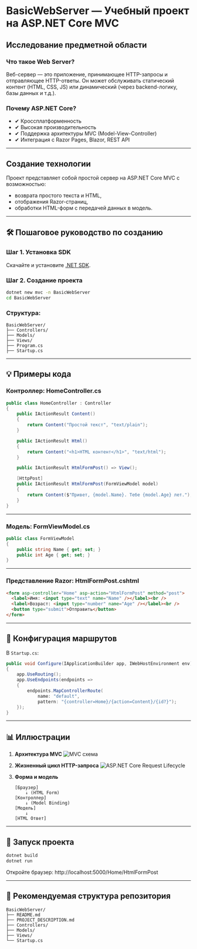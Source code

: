 # BasicWebServer — Учебный проект на ASP.NET Core MVC

## Исследование предметной области

### Что такое Web Server?

Веб-сервер — это приложение, принимающее HTTP-запросы и отправляющее HTTP-ответы. Он может обслуживать статический контент (HTML, CSS, JS) или динамический (через backend-логику, базы данных и т.д.).

### Почему ASP.NET Core?

- ✔ Кроссплатформенность
- ✔ Высокая производительность
- ✔ Поддержка архитектуры MVC (Model-View-Controller)
- ✔ Интеграция с Razor Pages, Blazor, REST API

---

## Создание технологии

Проект представляет собой простой сервер на ASP.NET Core MVC с возможностью:

- возврата простого текста и HTML,
- отображения Razor-страниц,
- обработки HTML-форм с передачей данных в модель.

---

## 🛠 Пошаговое руководство по созданию

### Шаг 1. Установка SDK

Скачайте и установите [.NET SDK](https://dotnet.microsoft.com/download).

### Шаг 2. Создание проекта

```bash
dotnet new mvc -n BasicWebServer
cd BasicWebServer
```

### Структура:

```plaintext
BasicWebServer/
├── Controllers/
├── Models/
├── Views/
├── Program.cs
├── Startup.cs
```

---

## 💡 Примеры кода

### Контроллер: HomeController.cs

```csharp
public class HomeController : Controller
{
    public IActionResult Content()
    {
        return Content("Простой текст", "text/plain");
    }

    public IActionResult Html()
    {
        return Content("<h1>HTML контент</h1>", "text/html");
    }

    public IActionResult HtmlFormPost() => View();

    [HttpPost]
    public IActionResult HtmlFormPost(FormViewModel model)
    {
        return Content($"Привет, {model.Name}. Тебе {model.Age} лет.");
    }
}
```

---

### Модель: FormViewModel.cs

```csharp
public class FormViewModel
{
    public string Name { get; set; }
    public int Age { get; set; }
}
```

---

### Представление Razor: HtmlFormPost.cshtml

```html
<form asp-controller="Home" asp-action="HtmlFormPost" method="post">
  <label>Имя: <input type="text" name="Name" /></label><br />
  <label>Возраст: <input type="number" name="Age" /></label><br />
  <button type="submit">Отправить</button>
</form>
```

---

## 🧭 Конфигурация маршрутов

В `Startup.cs`:

```csharp
public void Configure(IApplicationBuilder app, IWebHostEnvironment env)
{
    app.UseRouting();
    app.UseEndpoints(endpoints =>
    {
        endpoints.MapControllerRoute(
            name: "default",
            pattern: "{controller=Home}/{action=Content}/{id?}");
    });
}
```

---

## 📊 Иллюстрации

1. **Архитектура MVC**
   ![MVC схема](https://upload.wikimedia.org/wikipedia/commons/9/9a/MVC-Process.svg)

2. **Жизненный цикл HTTP-запроса**
   ![ASP.NET Core Request Lifecycle](https://learn.microsoft.com/en-us/aspnet/core/fundamentals/images/middleware-pipeline.png)

3. **Форма и модель**
   ```
   [Браузер]
       ↓ (HTML Form)
   [Контроллер]
       ↓ (Model Binding)
   [Модель]
       ↓
   [HTML Ответ]
   ```

---

## 🔧 Запуск проекта

```bash
dotnet build
dotnet run
```

Откройте браузер: http://localhost:5000/Home/HtmlFormPost

---

## 📁 Рекомендуемая структура репозитория

```plaintext
BasicWebServer/
├── README.md
├── PROJECT_DESCRIPTION.md
├── Controllers/
├── Models/
├── Views/
└── Startup.cs
```
